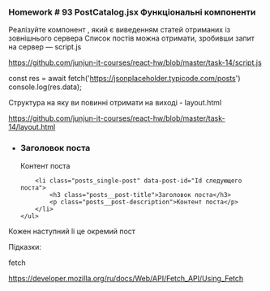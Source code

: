 ### Homework # 93 PostCatalog.jsx Функціональні компоненти
Реалізуйте компонент <PostCatalog />, який є виведенням статей отриманих із зовнішнього сервера
Список постів можна отримати, зробивши запит на сервер — script.js

https://github.com/junjun-it-courses/react-hw/blob/master/task-14/script.js

const res = await fetch('https://jsonplaceholder.typicode.com/posts')
console.log(res.data);

Структура на яку ви повинні отримати на виході - layout.html

https://github.com/junjun-it-courses/react-hw/blob/master/task-14/layout.html

<div class="posts">
    <ul class="posts__list">
        <li class="posts_single-post" data-post-id="Id поста">
            <h3 class="posts__post-title">Заголовок поста</h3>
            <p class="posts__post-description">Контент поста</p>
        </li>

        <li class="posts_single-post" data-post-id="Id следующего поста">
            <h3 class="posts__post-title">Заголовок поста</h3>
            <p class="posts__post-description">Контент поста</p>
        </li>
    </ul>
</div>

Кожен наступний li це окремий пост

Підказки:

fetch

https://developer.mozilla.org/ru/docs/Web/API/Fetch_API/Using_Fetch
